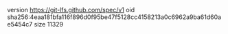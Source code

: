 version https://git-lfs.github.com/spec/v1
oid sha256:4eaa181bfa116f896d0f95be47f5128cc4158213a0c6962a9ba61d60ae5454c7
size 11329
